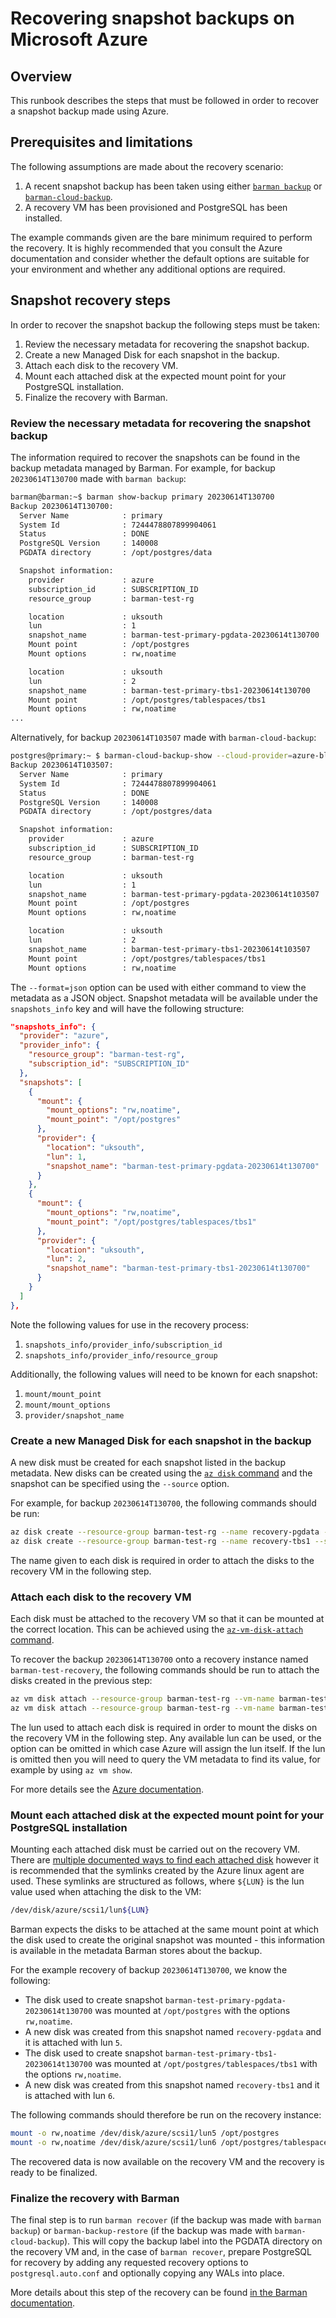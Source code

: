# Recovering snapshot backups on Microsoft Azure

## Overview

This runbook describes the steps that must be followed in order to recover a snapshot backup made using Azure.

## Prerequisites and limitations

The following assumptions are made about the recovery scenario:

1. A recent snapshot backup has been taken using either [`barman backup`][barman-snapshot-backups] or [`barman-cloud-backup`][barman-cloud-snapshot-backups].
2. A recovery VM has been provisioned and PostgreSQL has been installed.

The example commands given are the bare minimum required to perform the recovery.
It is highly recommended that you consult the Azure documentation and consider whether the default options are suitable for your environment and whether any additional options are required.

## Snapshot recovery steps

In order to recover the snapshot backup the following steps must be taken:

1. Review the necessary metadata for recovering the snapshot backup.
2. Create a new Managed Disk for each snapshot in the backup.
3. Attach each disk to the recovery VM.
4. Mount each attached disk at the expected mount point for your PostgreSQL installation.
5. Finalize the recovery with Barman.

### Review the necessary metadata for recovering the snapshot backup

The information required to recover the snapshots can be found in the backup metadata managed by Barman.
For example, for backup `20230614T130700` made with `barman backup`:

```bash
barman@barman:~$ barman show-backup primary 20230614T130700
Backup 20230614T130700:
  Server Name            : primary
  System Id              : 7244478807899904061
  Status                 : DONE
  PostgreSQL Version     : 140008
  PGDATA directory       : /opt/postgres/data

  Snapshot information:
    provider             : azure
    subscription_id      : SUBSCRIPTION_ID
    resource_group       : barman-test-rg

    location             : uksouth
    lun                  : 1
    snapshot_name        : barman-test-primary-pgdata-20230614t130700
    Mount point          : /opt/postgres
    Mount options        : rw,noatime

    location             : uksouth
    lun                  : 2
    snapshot_name        : barman-test-primary-tbs1-20230614t130700
    Mount point          : /opt/postgres/tablespaces/tbs1
    Mount options        : rw,noatime
...
```

Alternatively, for backup `20230614T103507` made with `barman-cloud-backup`:

```bash
postgres@primary:~ $ barman-cloud-backup-show --cloud-provider=azure-blob-storage https://barmanteststorage.blob.core.windows.net/barman-test-container primary 20230614T103507
Backup 20230614T103507:
  Server Name            : primary
  System Id              : 7244478807899904061
  Status                 : DONE
  PostgreSQL Version     : 140008
  PGDATA directory       : /opt/postgres/data

  Snapshot information:
    provider             : azure
    subscription_id      : SUBSCRIPTION_ID
    resource_group       : barman-test-rg

    location             : uksouth
    lun                  : 1
    snapshot_name        : barman-test-primary-pgdata-20230614t103507
    Mount point          : /opt/postgres
    Mount options        : rw,noatime

    location             : uksouth
    lun                  : 2
    snapshot_name        : barman-test-primary-tbs1-20230614t103507
    Mount point          : /opt/postgres/tablespaces/tbs1
    Mount options        : rw,noatime
```

The `--format=json` option can be used with either command to view the metadata as a JSON object.
Snapshot metadata will be available under the `snapshots_info` key and will have the following structure:

```json
"snapshots_info": {
  "provider": "azure",
  "provider_info": {
    "resource_group": "barman-test-rg",
    "subscription_id": "SUBSCRIPTION_ID"
  },
  "snapshots": [
    {
      "mount": {
        "mount_options": "rw,noatime",
        "mount_point": "/opt/postgres"
      },
      "provider": {
        "location": "uksouth",
        "lun": 1,
        "snapshot_name": "barman-test-primary-pgdata-20230614t130700"
      }
    },
    {
      "mount": {
        "mount_options": "rw,noatime",
        "mount_point": "/opt/postgres/tablespaces/tbs1"
      },
      "provider": {
        "location": "uksouth",
        "lun": 2,
        "snapshot_name": "barman-test-primary-tbs1-20230614t130700"
      }
    }
  ]
},
```

Note the following values for use in the recovery process:

1. `snapshots_info/provider_info/subscription_id`
2. `snapshots_info/provider_info/resource_group`

Additionally, the following values will need to be known for each snapshot:

1. `mount/mount_point`
2. `mount/mount_options`
3. `provider/snapshot_name`

### Create a new Managed Disk for each snapshot in the backup

A new disk must be created for each snapshot listed in the backup metadata.
New disks can be created using the [`az disk` command][az-disk-create] and the snapshot can be specified using the `--source` option.

For example, for backup `20230614T130700`, the following commands should be run:

```bash
az disk create --resource-group barman-test-rg --name recovery-pgdata --sku StandardSSD_LRS --source barman-test-primary-pgdata-20230614t130700
az disk create --resource-group barman-test-rg --name recovery-tbs1 --sku StandardSSD_LRS --source barman-test-primary-tbs1-20230614t130700
```

The name given to each disk is required in order to attach the disks to the recovery VM in the following step.

### Attach each disk to the recovery VM

Each disk must be attached to the recovery VM so that it can be mounted at the correct location.
This can be achieved using the [`az-vm-disk-attach` command][az-vm-disk-attach].

To recover the backup `20230614T130700` onto a recovery instance named `barman-test-recovery`, the following commands should be run to attach the disks created in the previous step:

```bash
az vm disk attach --resource-group barman-test-rg --vm-name barman-test-recovery --name recovery-pgdata --lun 5
az vm disk attach --resource-group barman-test-rg --vm-name barman-test-recovery --name recovery-tbs1 --lun 6
```

The lun used to attach each disk is required in order to mount the disks on the recovery VM in the following step.
Any available lun can be used, or the option can be omitted in which case Azure will assign the lun itself.
If the lun is omitted then you will need to query the VM metadata to find its value, for example by using `az vm show`.

For more details see the [Azure documentation][add-a-disk-to-a-linux-vm].

### Mount each attached disk at the expected mount point for your PostgreSQL installation

Mounting each attached disk must be carried out on the recovery VM.
There are [multiple documented ways to find each attached disk][format-and-mount-the-disk] however it is recommended that the symlinks created by the Azure linux agent are used. These symlinks are structured as follows, where `${LUN}` is the lun value used when attaching the disk to the VM:

```bash
/dev/disk/azure/scsi1/lun${LUN}
```

Barman expects the disks to be attached at the same mount point at which the disk used to create the original snapshot was mounted - this information is available in the metadata Barman stores about the backup.

For the example recovery of backup `20230614T130700`, we know the following:

- The disk used to create snapshot `barman-test-primary-pgdata-20230614t130700` was mounted at `/opt/postgres` with the options `rw,noatime`.
- A new disk was created from this snapshot named `recovery-pgdata` and it is attached with lun `5`.
- The disk used to create snapshot `barman-test-primary-tbs1-20230614t130700` was mounted at `/opt/postgres/tablespaces/tbs1` with the options `rw,noatime`.
- A new disk was created from this snapshot named `recovery-tbs1` and it is attached with lun `6`.

The following commands should therefore be run on the recovery instance:

```bash
mount -o rw,noatime /dev/disk/azure/scsi1/lun5 /opt/postgres
mount -o rw,noatime /dev/disk/azure/scsi1/lun6 /opt/postgres/tablespaces/tbs1
```

The recovered data is now available on the recovery VM and the recovery is ready to be finalized.

### Finalize the recovery with Barman

The final step is to run `barman recover` (if the backup was made with `barman backup`) or `barman-backup-restore` (if the backup was made with `barman-cloud-backup`).
This will copy the backup label into the PGDATA directory on the recovery VM and, in the case of `barman recover`, prepare PostgreSQL for recovery by adding any requested recovery options to `postgresql.auto.conf` and optionally copying any WALs into place.

More details about this step of the recovery can be found [in the Barman documentation][recovering-from-a-snapshot-backup].

[add-a-disk-to-a-linux-vm]: https://learn.microsoft.com/en-us/azure/virtual-machines/linux/add-disk
[az-disk-create]: https://learn.microsoft.com/en-us/cli/azure/disk?view=azure-cli-latest#az-disk-create
[az-vm-disk-attach]: https://learn.microsoft.com/en-us/cli/azure/vm/disk?view=azure-cli-latest#az-vm-disk-attach
[barman-cloud-snapshot-backups]: https://docs.pgbarman.org/release/latest/#barman-cloud-and-snapshot-backups
[barman-snapshot-backups]: https://docs.pgbarman.org/release/latest/#backup-with-cloud-snapshots
[format-and-mount-the-disk]: https://learn.microsoft.com/en-us/azure/virtual-machines/linux/add-disk?tabs=ubuntu#format-and-mount-the-disk
[recovering-from-a-snapshot-backup]: https://docs.pgbarman.org/release/latest/#recovering-from-a-snapshot-backup
